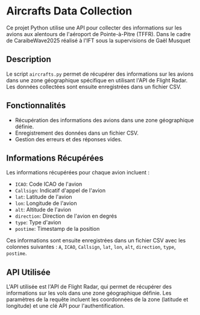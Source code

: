 # Aircrafts Data Collection

Ce projet Python utilise une API pour collecter des informations sur les avions aux alentours de l'aéroport de Pointe-à-Pitre (TFFR). Dans le cadre de CaraibeWave2025 réalisé à l'IFT sous la supervisions de Gaël Musquet

## Description

Le script `aircrafts.py` permet de récupérer des informations sur les avions dans une zone géographique spécifique en utilisant l'API de Flight Radar. Les données collectées sont ensuite enregistrées dans un fichier CSV.

## Fonctionnalités

- Récupération des informations des avions dans une zone géographique définie.
- Enregistrement des données dans un fichier CSV.
- Gestion des erreurs et des réponses vides.

## Informations Récupérées

Les informations récupérées pour chaque avion incluent :

- `ICAO`: Code ICAO de l'avion
- `Callsign`: Indicatif d'appel de l'avion
- `lat`: Latitude de l'avion
- `lon`: Longitude de l'avion
- `alt`: Altitude de l'avion
- `direction`: Direction de l'avion en degrés
- `type`: Type d'avion
- `postime`: Timestamp de la position

Ces informations sont ensuite enregistrées dans un fichier CSV avec les colonnes suivantes : `A`, `ICAO`, `Callsign`, `lat`, `lon`, `alt`, `direction`, `type`, `postime`.

## API Utilisée

L'API utilisée est l'API de Flight Radar, qui permet de récupérer des informations sur les vols dans une zone géographique définie. Les paramètres de la requête incluent les coordonnées de la zone (latitude et longitude) et une clé API pour l'authentification.
